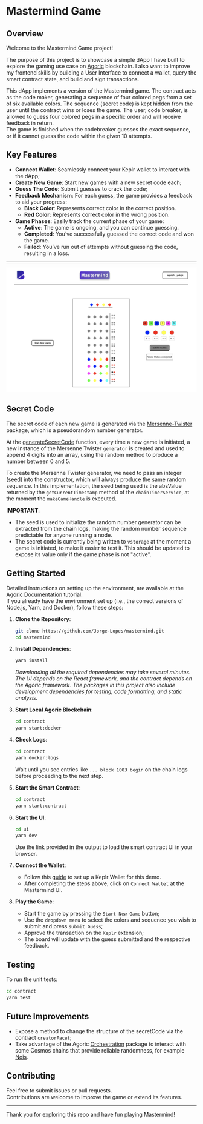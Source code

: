 # Mastermind Game

## Overview

Welcome to the Mastermind Game project!  

The purpose of this project is to showcase a simple dApp I have built to explore the gaming use case on [Agoric](https://agoric.com/) blockchain. I also want to improve my frontend skills by building a User Interface to connect a wallet, query the smart contract state, and build and sign transactions.

This dApp implements a version of the Mastermind game. The contract acts as the code maker, generating a sequence of four colored pegs from a set of six available colors. The sequence (secret code) is kept hidden from the user until the contract wins or loses the game.
The user, code breaker, is allowed to guess four colored pegs in a specific order and will receive feedback in return.  
The game is finished when the codebreaker guesses the exact sequence, or if it cannot guess the code within the given 10 attempts.


## Key Features

- **Connect Wallet**: Seamlessly connect your Keplr wallet to interact with the dApp;
- **Create New Game**: Start new games with a new secret code each;
- **Guess The Code**: Submit guesses to crack the code;
- **Feedback Mechanism**: For each guess, the game provides a feedback to aid your progress:
  - **Black Color**: Represents correct color in the correct position.
  - **Red Color**: Represents correct color in the wrong position.
- **Game Phases**: Easily track the current phase of your game:
  - **Active**: The game is ongoing, and you can continue guessing.
  - **Completed**: You’ve successfully guessed the correct code and won the game.
  - **Failed**: You’ve run out of attempts without guessing the code, resulting in a loss.


--- 


![Screenshot](Mastermind_Screenshot.png "mastermind")



## Secret Code

The secret code of each new game is generated via the [Mersenne-Twister](https://www.npmjs.com/package/mersenne-twister) package, which is a pseudorandom number generator.

At the [generateSecretCode](https://github.com/Jorge-Lopes/mastermind/blob/main/contract/src/utils.js#L4-L13) function, every time a new game is initiated, a new instance of the Mersenne Twister `generator` is created and used to append 4 digits into an array, using the random method to produce a number between 0 and 5.

To create the Mersenne Twister generator, we need to pass an integer (seed) into the constructor, which will always produce the same random sequence.
In this implementation, the seed being used is the absValue returned by the `getCurrentTimestamp` method of the `chainTimerService`, at the moment the `makeGameHandle` is executed.

**IMPORTANT**:

- The seed is used to initialize the random number generator can be extracted from the chain logs, making the random number sequence predictable for anyone running a node.
- The secret code is currently being written to `vstorage` at the moment a game is initiated, to make it easier to test it. This should be updated to expose its value only if the game phase is not "active".

## Getting Started

Detailed instructions on setting up the environment, are available at the [Agoric Documentation](https://docs.agoric.com/guides/getting-started/#installing-prerequisites) tutorial.  
If you already have the environment set up (i.e., the correct versions of Node.js, Yarn, and Docker), follow these steps:

1. **Clone the Repository**:

   ```bash
   git clone https://github.com/Jorge-Lopes/mastermind.git
   cd mastermind
   ```

2. **Install Dependencies**:

   ```bash
   yarn install
   ```

   _Downloading all the required dependencies may take several minutes. The UI depends on the React framework, and the contract depends on the Agoric framework. The packages in this project also include development dependencies for testing, code formatting, and static analysis._

3. **Start Local Agoric Blockchain**:

   ```bash
   cd contract
   yarn start:docker
   ```

4. **Check Logs**:

   ```bash
   cd contract
   yarn docker:logs
   ```

   Wait until you see entries like `... block 1003 begin` on the chain logs before proceeding to the next step.

5. **Start the Smart Contract**:

   ```bash
   cd contract
   yarn start:contract
   ```

6. **Start the UI**:

   ```bash
   cd ui
   yarn dev
   ```

   Use the link provided in the output to load the smart contract UI in your browser.

7. **Connect the Wallet**:

   - Follow this [guide](https://docs.agoric.com/guides/getting-started/#setting-up-a-keplr-wallet-demo-account) to set up a Keplr Wallet for this demo.  
   - After completing the steps above, click on `Connect Wallet` at the Mastermind UI.

8. **Play the Game**:

   - Start the game by pressing the `Start New Game` button;  
   - Use the `dropdown menu` to select the colors and sequence you wish to submit and press `submit Guess`;  
   - Approve the transaction on the `Keplr` extension;
   - The board will update with the guess submitted and the respective feedback.
   


## Testing

To run the unit tests:

```bash
cd contract
yarn test
```

## Future Improvements

- Expose a method to change the structure of the secretCode via the contract `creatorFacet`;
- Take advantage of the Agoric [Orchestration](https://docs.agoric.com/guides/orchestration/) package to interact with some Cosmos chains that provide reliable randomness, for example [Nois](https://nois.network/).

## Contributing

Feel free to submit issues or pull requests.  
Contributions are welcome to improve the game or extend its features.

---

Thank you for exploring this repo and have fun playing Mastermind!
